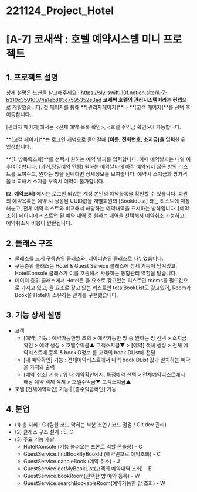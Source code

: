 # 221124_Project_Hotel
# [A-7] 코새싹 : 호텔 예약시스템 미니 프로젝트
## 1. 프로젝트 설명
상세 설명은 노션을 참고해주세요 : https://sly-swift-10f.notion.site/A-7-b310c35910074a1eb883c7595352e3ad
**코새싹 호텔의 관리시스템이라는 컨셉**으로 개발했습니다. 
첫 페이지를 통해 **[관리자페이지]**나 **[고객 페이지]**를 선택 후 이동합니다. 

[관리자 페이지]에서는 <전체 예약 목록 확인>, <호텔 수익금 확인>이 가능합니다. 

**[고객 페이지]**는 로그인 개념으로 들어갈때 **[이름, 전화번호, 소지금]을 입력**한 뒤 입장합니다.

**[1. 방목록조회]**를 선택시 원하는 예약 날짜를 입력합니다. 이때 예약날짜는 내일 이후여야 합니다.
(과거,당일예약 안됨) 원하는 예약날짜에 아직 예약되지 않은 방의 리스트를 보여주고, 원하는 방을 선택하면 상세정보를 보여줍니다.
예약시 소지금과 방가격을 비교해서 소지금 부족시 예약이 불가합니다.

**[2. 예약조회]** 에서는 로그인 되있는 계정 본인의 예약목록을 확인할 수 있습니다. 
회원의 예약목록은 예약 시 생성된 UUID값을 개별회원의 [BookIdList] 라는 리스트에 저장해놓고, 
전체 예약 리스트와 비교해서 해당하는 예약내역을 표시하는 방식입니다. 
[예약조회] 페이지에 리스트업 된 예약 내역 중 원하는 내역을 선택해서 예약취소 가능하고, 예약취소시 비용이 반환됩니다.

## 2. 클래스 구조
- 클래스를 크게 구동층위 클래스와, 데이터층위 클래스로 나누었습니다.
- 구동층위 클래스는 Hotel & Guest Service 클래스에 상세 기능이 담겨있고, 
  HotelConsole 클래스가 이를 호출해서 사용하는 통합관리 역할을 맡습니다.
- 데이터 층위 클래스에서 Hotel은 <Room>을 요소로 갖고있는 리스트인 rooms를 필드값으로 가지고 있고, 
  <Book>을 요소로 갖고 있는 리스트인 totalBookList도 갖고있어, Room과 Book을 Hotel이 소유하는 관계를 구현했습니다.

## 3. 기능 상세 설명
- 고객 
    - [예약] 기능 : 예약가능한방 조회 > 예약가능한 방 중 원하는 방 선택 > 소지금 확인 > 예약 생성 > 호텔수익금▲ 고객소지금▼ > [예약] 객체 생성 > 전체 예약리스트에 등록 & bookID정보 를 고객의 bookIDList에 전달
    - [내 예약확인] 기능 : 전체예약리스트에서 나의 bookIDList 값과 일치하는 예약을 가져와 출력
    - [예약 취소] 기능 : 위 내 예약확인에서, 특정예약 선택 > 전체예약리스트에서 해당 예약 객체 삭제 > 호텔수익금▼ 고객소지금▲
- 호텔  [전체예약확인] 기능 | [총수익금확인] 기능

## 4. 분업
- (1) 총 지휘 : C (팀원 코드 막히는 부분 조언 / 코드 점검 / Git dev 관리)
- (2) 클래스 구조 설계 : E, C
- (3) 주요 기능 개발
    - HotelConsole (기능 불러오는 프론트 역할 콘솔창) - C
    - GuestService.findBookByBookId (예약번호로 예약조회) - C
    - GuestService.cancleBook (예약 취소) - J
    - GuestService.getMyBookList(고객의 예약내역 조회) - E
    - GuestService.bookRoom(선택한 방 예약 등록) - W
    - GuestService.searchBookableRoom(예약가능한 방 조회) - W
